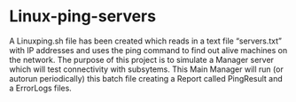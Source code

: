 # Linux-ping-servers

A Linuxping.sh file has been created which reads in a text file “servers.txt” with IP addresses and uses the ping command to find out alive machines on
the network. The purpose of this project is to simulate a Manager server which will test connectivity with subsytems. This Main Manager will run (or autorun periodically) this batch file creating a Report called PingResult and a ErrorLogs files.

